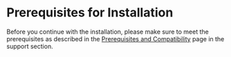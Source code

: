 # Prerequisites for Installation

Before you continue with the installation, please make sure to meet the prerequisites as described in the [Prerequisites and Compatibility](../support/prerequisites-and-compatibility.md) page in the support section.&#x20;
